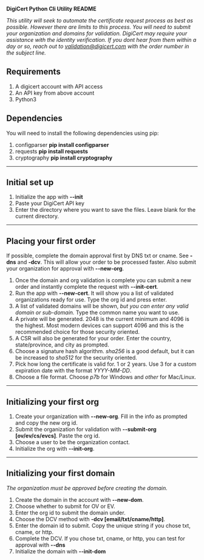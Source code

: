 **DigiCert Python Cli Utility README**

*This utility will seek to automate the certificate request process as best as possible. However there are limits to this process. You will need to submit your organization and domains for validation. DigiCert may require your assistance with the identity verification. If you dont hear from them within a day or so, reach out to validation@digicert.com with the order number in the subject line.*

## Requirements

1. A digicert account with API access
2. An API key from above account
3. Python3

## Dependencies
You will need to install the following dependencies using pip:

1. configparser **pip install configparser**
2. requests **pip install requests**
3. cryptography **pip install cryptography**

---

## Initial set up

1. Initialize the app with **--init**
2. Paste your DigiCert API key
3. Enter the directory where you want to save the files. Leave blank for the current directory.

---

## Placing your first order

If possible, complete the domain approval first by DNS txt or cname. See **-dns** and **-dcv**. This will allow your order to be processed faster.
Also submit your organization for approval with **--new-org**.

1. Once the domain and org validation is complete you can submit a new order and instantly complete the request with **--init-cert**.
2. Run the app with **--new-cert**. It will show you a list of validated organizations ready for use. Type the org id and press enter.
3. A list of validated domains will be shown, *but you can enter any valid domain or sub-domain.* Type the common name you want to use.
4. A private will be generated. 2048 is the current minimum and 4096 is the highest. Most modern devices can support 4096 and this is the recommended choice for those security oriented.
5. A CSR will also be generated for your order. Enter the country, state/province, and city as prompted.
6. Choose a signature hash algorithm. *sha256* is a good default, but it can be increased to *sha512* for the security oriented.
7. Pick how long the certificate is valid for. 1 or 2 years. Use 3 for a custom expiration date with the format *YYYY-MM-DD*.
8. Choose a file format. Choose *p7b* for Windows and *other* for Mac/Linux.

---

## Initializing your first org

1. Create your organization with **--new-org**. Fill in the info as prompted and copy the new org id.
2. Submit the organization for validation with **--submit-org [ov/ev/cs/evcs]**. Paste the org id.
3. Choose a user to be the organization contact.
4. Initialize the org with **--init-org**.

---

## Initializing your first domain

*The organization must be approved before creating the domain.*

1. Create the domain in the account with **--new-dom**.
2. Choose whether to submit for OV or EV.
3. Enter the org id to submit the domain under.
4. Choose the DCV method with **-dcv [email/txt/cname/http]**.
5. Enter the domain id to submit. Copy the unique string if you chose txt, cname, or http.
6. Complete the DCV. If you chose txt, cname, or http, you can test for approval with **--dns**
7. Initialize the domain with **--init-dom**
